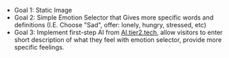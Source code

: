 - Goal 1: Static Image
- Goal 2: Simple Emotion Selector that Gives more specific words and definitions (I.E. Choose "Sad", offer: lonely, hungry, stressed, etc)
- Goal 3: Implement first-step AI from [AI.tier2.tech](https://AI.tier2.tech), allow visitors to enter short description of what they feel with emotion selector, provide more specific feelings.
